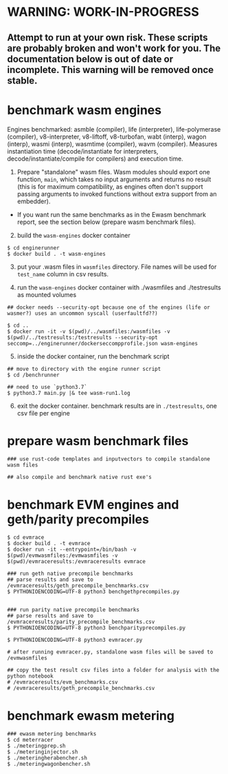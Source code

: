 # WARNING: WORK-IN-PROGRESS

## Attempt to run at your own risk. These scripts are probably broken and won't work for you. The documentation below is out of date or incomplete. This warning will be removed once stable.

# benchmark wasm engines

Engines benchmarked: asmble (compiler), life (interpreter), life-polymerase (compiler), v8-interpreter, v8-liftoff, v8-turbofan, wabt (interp), wagon (interp), wasmi (interp), wasmtime (compiler), wavm (compiler). Measures instantiation time (decode/instantiate for interpreters, decode/instantiate/compile for compilers) and execution time.

1. Prepare "standalone" wasm files. Wasm modules should export one function, `main`, which takes no input arguments and returns no result (this is for maximum compatibility, as engines often don't support passing arguments to invoked functions without extra support from an embedder).
  * If you want run the same benchmarks as in the Ewasm benchmark report, see the section below (prepare wasm benchmark files).

2. build the `wasm-engines` docker container

```
$ cd enginerunner
$ docker build . -t wasm-engines
```

3. put your .wasm files in `wasmfiles` directory. File names will be used for `test_name` column in csv results.

4. run the `wasm-engines` docker container with ./wasmfiles and ./testresults as mounted volumes

```
## docker needs --security-opt because one of the engines (life or wasmer?) uses an uncommon syscall (userfaultfd??)

$ cd ..
$ docker run -it -v $(pwd)/../wasmfiles:/wasmfiles -v $(pwd)/../testresults:/testresults --security-opt seccomp=../enginerunner/dockerseccompprofile.json wasm-engines
```

5. inside the docker container, run the benchmark script

```
## move to directory with the engine runner script
$ cd /benchrunner

## need to use `python3.7`
$ python3.7 main.py |& tee wasm-run1.log
```

6. exit the docker container. benchmark results are in `./testresults`, one csv file per engine



# prepare wasm benchmark files
```
### use rust-code templates and inputvectors to compile standalone wasm files

## also compile and benchmark native rust exe's

```

# benchmark EVM engines and geth/parity precompiles
```
$ cd evmrace
$ docker build . -t evmrace
$ docker run -it --entrypoint=/bin/bash -v $(pwd)/evmwasmfiles:/evmwasmfiles -v $(pwd)/evmraceresults:/evmraceresults evmrace

### run geth native precompile benchmarks
## parse results and save to /evmraceresults/geth_precompile_benchmarks.csv
$ PYTHONIOENCODING=UTF-8 python3 benchgethprecompiles.py


### run parity native precompile benchmarks
## parse results and save to /evmraceresults/parity_precompile_benchmarks.csv
$ PYTHONIOENCODING=UTF-8 python3 benchparityprecompiles.py

$ PYTHONIOENCODING=UTF-8 python3 evmracer.py

# after running evmracer.py, standalone wasm files will be saved to /evmwasmfiles

## copy the test result csv files into a folder for analysis with the python notebook
# /evmraceresults/evm_benchmarks.csv
# /evmraceresults/geth_precompile_benchmarks.csv
```

# benchmark ewasm metering
```
### ewasm metering benchmarks
$ cd meterracer
$ ./meteringprep.sh
$ ./meteringinjector.sh
$ ./meteringherabencher.sh
$ ./meteringwagonbencher.sh
```

